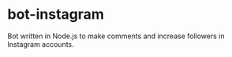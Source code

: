 # bot-instagram
Bot written in Node.js to make comments and increase followers in Instagram accounts.
